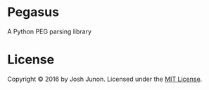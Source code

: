 # Pegasus
A Python PEG parsing library

# License
Copyright &copy; 2016 by Josh Junon. Licensed under the [MIT License](LICENSE.txt).
